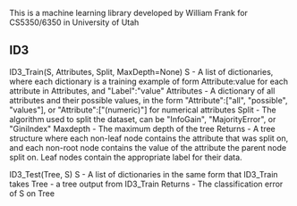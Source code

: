 This is a machine learning library developed by William Frank for CS5350/6350 in University of Utah

## ID3
ID3_Train(S, Attributes, Split, MaxDepth=None)
S - A list of dictionaries, where each dictionary is a training example of form Attribute:value for each attribute in Attributes, and "Label":"value"
Attributes - A dictionary of all attributes and their possible values, in the form "Attribute":["all", "possible", "values"], or "Attribute":["(numeric)"] for numerical attributes
Split - The algorithm used to split the dataset, can be "InfoGain", "MajorityError", or "GiniIndex"
Maxdepth - The maximum depth of the tree
Returns - A tree structure where each non-leaf node contains the attribute that was split on, and each non-root node contains the value of the attribute the parent node split on. Leaf nodes contain the appropriate label for their data.

ID3_Test(Tree, S)
S - A list of dictionaries in the same form that ID3_Train takes
Tree - a tree output from ID3_Train
Returns - The classification error of S on Tree
